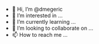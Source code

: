 - 👋 Hi, I’m @dmegeric
- 👀 I’m interested in ...
- 🌱 I’m currently learning ...
- 💞️ I’m looking to collaborate on ...
- 📫 How to reach me ...

<!---
dmegeric/dmegeric is a ✨ special ✨ repository because its `README.md` (this file) appears on your GitHub profile.
You can click the Preview link to take a look at your changes.
--->
